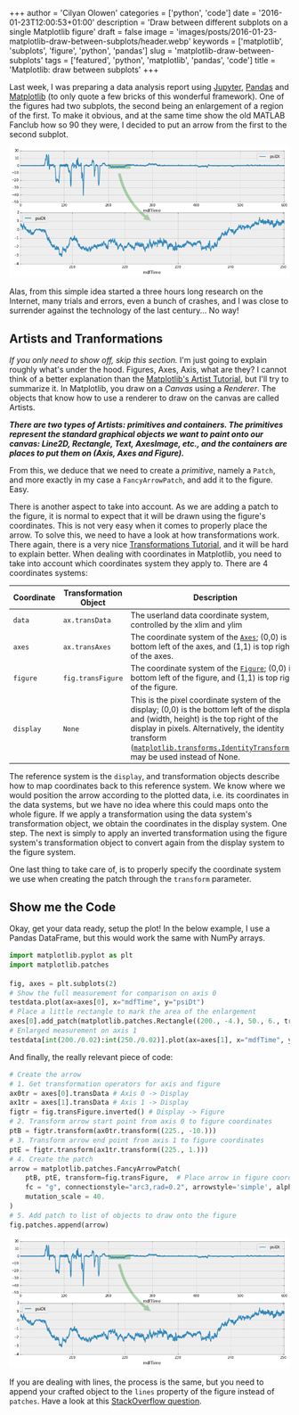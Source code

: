 +++
author = 'Cilyan Olowen'
categories = ['python', 'code']
date = '2016-01-23T12:00:53+01:00'
description = 'Draw between different subplots on a single Matplotlib figure'
draft = false
image = 'images/posts/2016-01-23-matplotlib-draw-between-subplots/header.webp'
keywords = ['matplotlib', 'subplots', 'figure', 'python', 'pandas']
slug = 'matplotlib-draw-between-subplots'
tags = ['featured', 'python', 'matplotlib', 'pandas', 'code']
title = 'Matplotlib: draw between subplots'
+++

Last week, I was preparing a data analysis report using
[Jupyter](http://jupyter.org/), [Pandas](http://pandas.pydata.org/) and
[Matplotlib](http://matplotlib.org/) (to only quote a few bricks of this
wonderful framework). One of the figures had two subplots, the second being an
enlargement of a region of the first. To make it obvious, and at the same time
show the old MATLAB Fanclub how so 90 they were, I decided to put an arrow from
the first to the second subplot.

<div class="text-center rounded-lg bg-theme-light/30 my-3">

![Matplotlib figure showing two subplot with an arrow spanning over both](matplotlib_fig.png)

</div>

Alas, from this simple idea started a three hours long research on the Internet,
many trials and errors, even a bunch of crashes, and I was close to surrender
against the technology of the last century... No way!

## Artists and Tranformations

_If you only need to show off, skip this section._ I'm just going to explain
roughly what's under the hood. Figures, Axes, Axis, what are they? I cannot
think of a better explanation than the
[Matplotlib's Artist Tutorial](http://matplotlib.org/users/artists.html), but
I'll try to summarize it. In Matplotlib, you draw on a _Canvas_ using a
_Renderer_. The objects that know how to use a renderer to draw on the canvas
are called Artists.

**_There are two types of Artists: primitives and containers. The primitives
represent the standard graphical objects we want to paint onto our canvas:
Line2D, Rectangle, Text, AxesImage, etc., and the containers are places to put
them on (Axis, Axes and Figure)._**

From this, we deduce that we need to create a _primitive_, namely a `Patch`, and
more exactly in my case a `FancyArrowPatch`, and add it to the figure. Easy.

There is another aspect to take into account. As we are adding a patch to the
figure, it is normal to expect that it will be drawn using the figure's
coordinates. This is not very easy when it comes to properly place the arrow. To
solve this, we need to have a look at how transformations work. There again,
there is a very nice
[Transformations Tutorial](http://matplotlib.org/users/transforms_tutorial.html),
and it will be hard to explain better. When dealing with coordinates in
Matplotlib, you need to take into account which coordinates system they apply
to. There are 4 coordinates systems:

| Coordinate | Transformation Object | Description                                                                                                                                                                                                                                                                                                                                                                                                        |
| ---------- | --------------------- | ------------------------------------------------------------------------------------------------------------------------------------------------------------------------------------------------------------------------------------------------------------------------------------------------------------------------------------------------------------------------------------------------------------------ |
| `data`     | `ax.transData`        | The userland data coordinate system, controlled by the xlim and ylim                                                                                                                                                                                                                                                                                                                                               |
| `axes`     | `ax.transAxes`        | The coordinate system of the [`Axes`](http://matplotlib.org/api/axes_api.html#matplotlib.axes.Axes "matplotlib.axes.Axes"); (0,0) is bottom left of the axes, and (1,1) is top right of the axes.                                                                                                                                                                                                                  |
| `figure`   | `fig.transFigure`     | The coordinate system of the [`Figure`](http://matplotlib.org/api/figure_api.html#matplotlib.figure.Figure "matplotlib.figure.Figure"); (0,0) is bottom left of the figure, and (1,1) is top right of the figure.                                                                                                                                                                                                  |
| `display`  | `None`                | This is the pixel coordinate system of the display; (0,0) is the bottom left of the display, and (width, height) is the top right of the display in pixels. Alternatively, the identity transform ([`matplotlib.transforms.IdentityTransform()`](http://matplotlib.org/devel/transformations.html#matplotlib.transforms.IdentityTransform "matplotlib.transforms.IdentityTransform")) may be used instead of None. |

The reference system is the `display`, and transformation objects describe how
to map coordinates back to this reference system. We know where we would
position the arrow according to the plotted data, i.e. its coordinates in the
data systems, but we have no idea where this could maps onto the whole figure.
If we apply a transformation using the data system's transformation object, we
obtain the coordinates in the display system. One step. The next is simply to
apply an inverted transformation using the figure system's transformation object
to convert again from the display system to the figure system.

One last thing to take care of, is to properly specify the coordinate system we
use when creating the patch through the `transform` parameter.

## Show me the Code

Okay, get your data ready, setup the plot! In the below example, I use a Pandas
DataFrame, but this would work the same with NumPy arrays.

```python
import matplotlib.pyplot as plt
import matplotlib.patches

fig, axes = plt.subplots(2)
# Show the full measurement for comparison on axis 0
testdata.plot(ax=axes[0], x="mdfTime", y="psiDt")
# Place a little rectangle to mark the area of the enlargement
axes[0].add_patch(matplotlib.patches.Rectangle((200., -4.), 50., 6., transform=axes[0].transData, alpha=0.3, color="g"))
# Enlarged measurement on axis 1
testdata[int(200./0.02):int(250./0.02)].plot(ax=axes[1], x="mdfTime", y="psiDt")
```

And finally, the really relevant piece of code:

```python
# Create the arrow
# 1. Get transformation operators for axis and figure
ax0tr = axes[0].transData # Axis 0 -> Display
ax1tr = axes[1].transData # Axis 1 -> Display
figtr = fig.transFigure.inverted() # Display -> Figure
# 2. Transform arrow start point from axis 0 to figure coordinates
ptB = figtr.transform(ax0tr.transform((225., -10.)))
# 3. Transform arrow end point from axis 1 to figure coordinates
ptE = figtr.transform(ax1tr.transform((225., 1.)))
# 4. Create the patch
arrow = matplotlib.patches.FancyArrowPatch(
    ptB, ptE, transform=fig.transFigure,  # Place arrow in figure coord system
    fc = "g", connectionstyle="arc3,rad=0.2", arrowstyle='simple', alpha = 0.3,
    mutation_scale = 40.
)
# 5. Add patch to list of objects to draw onto the figure
fig.patches.append(arrow)
```

<div class="text-center rounded-lg my-3 bg-theme-light/30">

![Matplotlib figure showing two subplot with an arrow spanning over both](matplotlib_fig.png)

</div>

If you are dealing with lines, the process is the same, but you need to append
your crafted object to the `lines` property of the figure instead of `patches`.
Have a look at this
[StackOverflow question](http://stackoverflow.com/questions/17543359/drawing-lines-between-two-plots-in-matplotlib/17560223#17560223).
